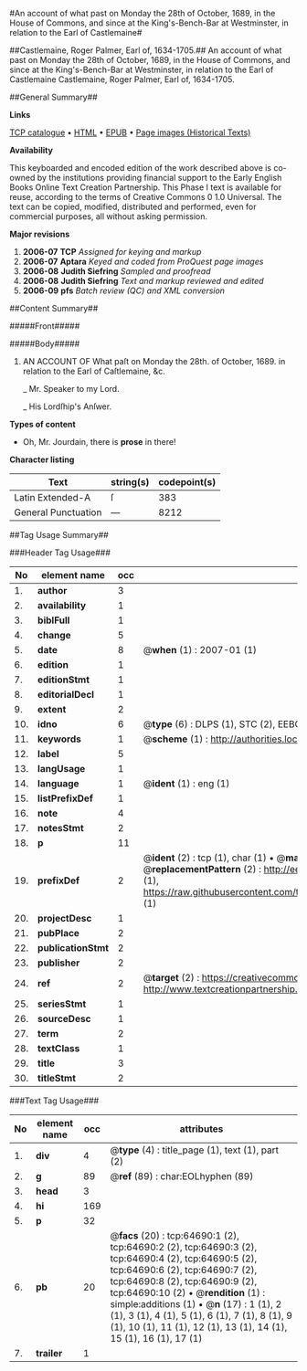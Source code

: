 #An account of what past on Monday the 28th of October, 1689, in the House of Commons, and since at the King's-Bench-Bar at Westminster, in relation to the Earl of Castlemaine#

##Castlemaine, Roger Palmer, Earl of, 1634-1705.##
An account of what past on Monday the 28th of October, 1689, in the House of Commons, and since at the King's-Bench-Bar at Westminster, in relation to the Earl of Castlemaine
Castlemaine, Roger Palmer, Earl of, 1634-1705.

##General Summary##

**Links**

[TCP catalogue](http://www.ota.ox.ac.uk/tcp/)  • 
[HTML](http://tei.it.ox.ac.uk/tcp/Texts-HTML/free/A26/A26301.html)  • 
[EPUB](http://tei.it.ox.ac.uk/tcp/Texts-EPUB/free/A26/A26301.epub) • 
[Page images (Historical Texts)](https://data.historicaltexts.jisc.ac.uk/view?pubId=eebo-12628225e&pageId=eebo-12628225e-64690-1)

**Availability**

This keyboarded and encoded edition of the
	       work described above is co-owned by the institutions
	       providing financial support to the Early English Books
	       Online Text Creation Partnership. This Phase I text is
	       available for reuse, according to the terms of Creative
	       Commons 0 1.0 Universal. The text can be copied,
	       modified, distributed and performed, even for
	       commercial purposes, all without asking permission.

**Major revisions**

1. __2006-07__ __TCP__ *Assigned for keying and markup*
1. __2006-07__ __Aptara__ *Keyed and coded from ProQuest page images*
1. __2006-08__ __Judith Siefring__ *Sampled and proofread*
1. __2006-08__ __Judith Siefring__ *Text and markup reviewed and edited*
1. __2006-09__ __pfs__ *Batch review (QC) and XML conversion*

##Content Summary##

#####Front#####

#####Body#####

1. AN
ACCOUNT
OF
What paſt on Monday the 28th. of
October, 1689. in relation to the
Earl of Caſtlemaine, &c.

    _ Mr. Speaker to my Lord.

    _ His Lordſhip's Anſwer.

**Types of content**

  * Oh, Mr. Jourdain, there is **prose** in there!

**Character listing**


|Text|string(s)|codepoint(s)|
|---|---|---|
|Latin Extended-A|ſ|383|
|General Punctuation|—|8212|

##Tag Usage Summary##

###Header Tag Usage###

|No|element name|occ|attributes|
|---|---|---|---|
|1.|__author__|3||
|2.|__availability__|1||
|3.|__biblFull__|1||
|4.|__change__|5||
|5.|__date__|8| @__when__ (1) : 2007-01 (1)|
|6.|__edition__|1||
|7.|__editionStmt__|1||
|8.|__editorialDecl__|1||
|9.|__extent__|2||
|10.|__idno__|6| @__type__ (6) : DLPS (1), STC (2), EEBO-CITATION (1), OCLC (1), VID (1)|
|11.|__keywords__|1| @__scheme__ (1) : http://authorities.loc.gov/ (1)|
|12.|__label__|5||
|13.|__langUsage__|1||
|14.|__language__|1| @__ident__ (1) : eng (1)|
|15.|__listPrefixDef__|1||
|16.|__note__|4||
|17.|__notesStmt__|2||
|18.|__p__|11||
|19.|__prefixDef__|2| @__ident__ (2) : tcp (1), char (1)  •  @__matchPattern__ (2) : ([0-9\-]+):([0-9IVX]+) (1), (.+) (1)  •  @__replacementPattern__ (2) : http://eebo.chadwyck.com/downloadtiff?vid=$1&page=$2 (1), https://raw.githubusercontent.com/textcreationpartnership/Texts/master/tcpchars.xml#$1 (1)|
|20.|__projectDesc__|1||
|21.|__pubPlace__|2||
|22.|__publicationStmt__|2||
|23.|__publisher__|2||
|24.|__ref__|2| @__target__ (2) : https://creativecommons.org/publicdomain/zero/1.0/ (1), http://www.textcreationpartnership.org/docs/. (1)|
|25.|__seriesStmt__|1||
|26.|__sourceDesc__|1||
|27.|__term__|2||
|28.|__textClass__|1||
|29.|__title__|3||
|30.|__titleStmt__|2||


###Text Tag Usage###

|No|element name|occ|attributes|
|---|---|---|---|
|1.|__div__|4| @__type__ (4) : title_page (1), text (1), part (2)|
|2.|__g__|89| @__ref__ (89) : char:EOLhyphen (89)|
|3.|__head__|3||
|4.|__hi__|169||
|5.|__p__|32||
|6.|__pb__|20| @__facs__ (20) : tcp:64690:1 (2), tcp:64690:2 (2), tcp:64690:3 (2), tcp:64690:4 (2), tcp:64690:5 (2), tcp:64690:6 (2), tcp:64690:7 (2), tcp:64690:8 (2), tcp:64690:9 (2), tcp:64690:10 (2)  •  @__rendition__ (1) : simple:additions (1)  •  @__n__ (17) : 1 (1), 2 (1), 3 (1), 4 (1), 5 (1), 6 (1), 7 (1), 8 (1), 9 (1), 10 (1), 11 (1), 12 (1), 13 (1), 14 (1), 15 (1), 16 (1), 17 (1)|
|7.|__trailer__|1||
